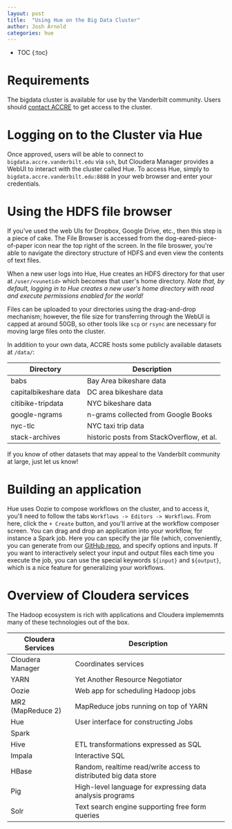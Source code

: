 ```yaml
---
layout: post
title:  "Using Hue on the Big Data Cluster"
author: Josh Arnold
categories: hue 
---
```


* TOC
{:toc}

# Requirements

The bigdata cluster is available for use by the Vanderbilt community.
Users should [contact ACCRE](http://www.accre.vanderbilt.edu/?page_id=367) 
to get access to the cluster. 

# Logging on to the Cluster via Hue
Once approved, users will be
able to connect to `bigdata.accre.vanderbilt.edu` via `ssh`, but Cloudera 
Manager provides a WebUI to interact with the cluster called Hue.
To access Hue, simply to `bigdata.accre.vanderbilt.edu:8888` in your web browser
and enter your credentials.

# Using the HDFS file browser

If you've used the web UIs for Dropbox, Google Drive, etc., then this step
is a piece of cake. The File Browser is accessed from the 
dog-eared-piece-of-paper icon near the top right of the screen. In the file
broswer, you're able to navigate the directory structure of HDFS and even
view the contents of text files.

When a new user logs into Hue, Hue creates an HDFS directory for that user
at `/user/<vunetid>` which becomes that user's home directory.
*Note that, by default, logging in to Hue creates a new user's home directory
with read and execute permissions enabled for the world!*

Files can be uploaded to your directories using the drag-and-drop mechanism; however, 
the file size for transferring through the WebUI is capped at around 50GB, 
so other tools like `scp` or `rsync` are necessary for moving large files
onto the cluster.

In addition to your own data, ACCRE hosts some publicly available datasets
at `/data/`:

Directory             | Description
--------------------- | -----------
babs                  | Bay Area bikeshare data
capitalbikeshare data | DC area bikeshare data
citibike-tripdata     | NYC bikeshare data
google-ngrams         | n-grams collected from Google Books
nyc-tlc               | NYC taxi trip data
stack-archives        | historic posts from StackOverflow, et al.

If you know of other datasets that may appeal to the Vanderbilt community at
large, just let us know!

# Building an application

Hue uses Oozie to compose workflows on the cluster, and to access it, you'll 
need to follow the tabs `Workflows -> Editors -> Workflows`. From here, click
the `+ Create` button, and you'll arrive at the workflow composer screen. You
can drag and drop an application into your workflow, for instance a Spark job. 
Here you can specify the jar file (which, conveniently, 
you can generate from our [GitHub repo][spark-wc-gh], and specify options and inputs.
If you want to interactively select your input and output files each time you
execute the job, you can use the special keywords `${input}` and `${output}`, which
is a nice feature for generalizing your workflows.

# Overview of Cloudera services

The Hadoop ecosystem is rich with applications 
and Cloudera implememnts many of these
technologies out of the box.

| Cloudera Services     | Description 
|---------------------- |-------------
| Cloudera Manager      | Coordinates services 
| YARN                  | Yet Another Resource Negotiator 
| Oozie                 | Web app for scheduling Hadoop jobs 
| MR2 (MapReduce 2)     | MapReduce jobs running on top of YARN 
| Hue                   | User interface for constructing Jobs 
| Spark                 |  
| Hive                  | ETL transformations expressed as SQL
| Impala                | Interactive SQL 
| HBase                 | Random, realtime read/write access to distributed big data store
| Pig                   | High-level language for expressing data analysis programs 
| Solr                  | Text search engine supporting free form queries 

[spark-wc-gh]: https://github.com/bigdata-vandy/spark-wordcount
